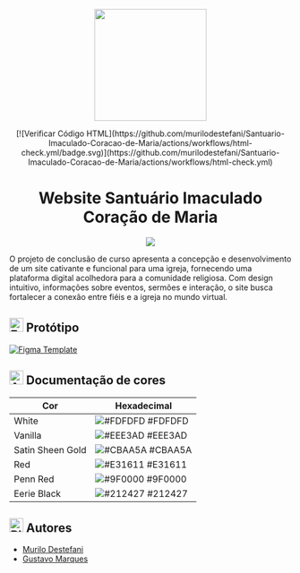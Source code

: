 <p align="center">
    <img src="https://santuario-imaculado-coracao-de-maria.netlify.app/assets/img/logo.png" width="200">
</p>

<p align="center">
[![Verificar Código HTML](https://github.com/murilodestefani/Santuario-Imaculado-Coracao-de-Maria/actions/workflows/html-check.yml/badge.svg)](https://github.com/murilodestefani/Santuario-Imaculado-Coracao-de-Maria/actions/workflows/html-check.yml)
</p>

## <h1 style="text-align: center;">Website Santuário Imaculado Coração de Maria</h1>

<p align="center">
    <img src="https://api.netlify.com/api/v1/badges/2a5f0851-938f-4ebf-a4ef-13e32623cf94/deploy-status">
</p>

<p>O projeto de conclusão de curso apresenta a concepção e desenvolvimento de um site cativante e funcional para uma igreja, fornecendo uma plataforma digital acolhedora para a comunidade religiosa. Com design intuitivo, informações sobre eventos, sermões e interação, o site busca fortalecer a conexão entre fiéis e a igreja no mundo virtual.</p>

## <img src="https://raw.githubusercontent.com/Tarikul-Islam-Anik/Animated-Fluent-Emojis/master/Emojis/Activities/Framed%20Picture.png" alt="Framed Picture" width="25" height="25" /> Protótipo

[![Figma Template](https://img.shields.io/badge/Figma%20Template-FDFDFD?style=for-the-badge&logo=figma)](https://www.figma.com/file/2Z26NyHVj4dba3JmwEageA/Santu%C3%A1rio-Imaculado-Cora%C3%A7%C3%A3o-de-Maria?type=design&node-id=2%3A6&mode=design&t=74g6IVMWPuJjryTU-1)


## <img src="https://raw.githubusercontent.com/Tarikul-Islam-Anik/Animated-Fluent-Emojis/master/Emojis/Activities/Artist%20Palette.png" alt="Artist Palette" width="25" height="25" /> Documentação de cores

| Cor               | Hexadecimal                                                |
| ----------------- | ---------------------------------------------------------------- |
| White       | ![#FDFDFD](https://via.placeholder.com/10/fdfdfd?text=+) #FDFDFD |
| Vanilla       | ![#EEE3AD](https://via.placeholder.com/10/eee3ad?text=+) #EEE3AD |
| Satin Sheen Gold       | ![#CBAA5A](https://via.placeholder.com/10/cbaa5a?text=+) #CBAA5A |
| Red       | ![#E31611](https://via.placeholder.com/10/e31611?text=+) #E31611 |
| Penn Red       | ![#9F0000](https://via.placeholder.com/10/9f0000?text=+) #9F0000 |
| Eerie Black       | ![#212427](https://via.placeholder.com/10/212427?text=+) #212427 |



## <img src="https://raw.githubusercontent.com/Tarikul-Islam-Anik/Animated-Fluent-Emojis/master/Emojis/Objects/Black%20Nib.png" alt="Black Nib" width="25" height="25" /> Autores

- [Murilo Destefani](https://github.com/murilodestefani)
- [Gustavo Marques](https://github.com/GustavoMarquess)

